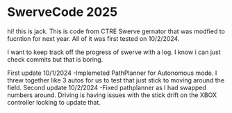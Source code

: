 # SwerveCode 2025

hi! this is jack. This is code from CTRE Swerve gernator that was modfied to fucntion for next year. All of it was first tested on 10/2/2024. 

I want to keep track off the progress of swerve with a log. I know i can just check commits but that is boring.

First update 10/1/2024
-Implemeted PathPlanner for Autonomous mode. I threw together like 3 autos for us to test that just stick to moving around the field. 
Second update 10/2/2024 
-Fixed pathplanner as I had swapped numbers around. Driving is having issues with the stick drift on the XBOX controller looking to update that.
